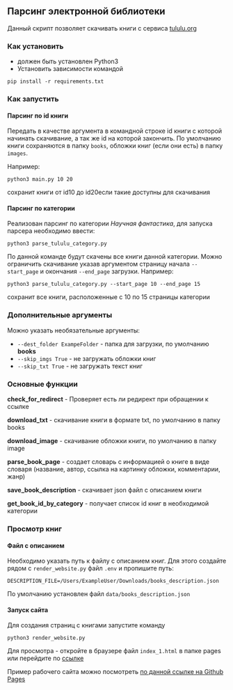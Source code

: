 ## Парсинг электронной библиотеки

Данный скрипт позволяет скачивать книги с сервиса [tululu.org](https://tululu.org/) 
 
### Как установить

- должен быть установлен Python3
- Установить зависимости командой
```
pip install -r requirements.txt
```
### Как запустить

#### Парсинг по id книги

Передать в качестве аргумента в командной строке id книги с которой начинать скачивание, а так же id на которой закончить. По умолчанию книги сохраняются в папку `books`, обложки книг (если они есть) в папку `images`. 

Например:

```
python3 main.py 10 20
```
сохранит книги от id10 до id20если такие доступны для скачивания

#### Парсинг по категории

Реализован парсинг по категории *Научная фантастика*, для запуска парсера необходимо ввести:

```
python3 parse_tululu_category.py
```
По данной команде будут скачены все книги данной категории. Можно ограничить скачивание указав аргументом страницу начала `--start_page` и окончания `--end_page` загрузки. Например:

```
python3 parse_tululu_category.py --start_page 10 --end_page 15
```
сохранит все книги, расположенные с 10 по 15 страницы категории

### Дополнительные аргументы

Можно указать необязательные аргументы:

- `--dest_folder ExampeFolder` - папка для загрузки, по умолчанию **books**
- `--skip_imgs True` - не загружать обложки книг
- `--skip_txt True` - не загружать текст книг


### Основные функции

**check_for_redirect** - Проверяет есть ли редирект при обращении к ссылке

**download_txt** - скачивание книги в формате txt, по умолчанию в папку books

**download_image** - скачивание обложки книги, по умолчанию в папку image

**parse_book_page** - создает словарь с информацией о книге в виде словаря (название, автор, ссылка на картинку обложки, комментарии, жанр)

**save_book_description** - скачивает json файл с описанием книги

**get_book_id_by_category** - получает список id книг в необходимой категории

### Просмотр книг

#### Файл с описанием
Необходимо указать путь к файлу с описанием книг. Для этого создайте рядом с `render_website.py` файл `.env` и пропишите путь:
```
DESCRIPTION_FILE=/Users/ExampleUser/Downloads/books_description.json
```
По умолчанию установлен файл `data/books_description.json`

#### Запуск сайта

Для создания страниц с книгами запустите команду
```
python3 render_website.py
```

Для просмотра - откройте в браузере файл `index_1.html` в папке pages или перейдите по [cсылке](http://127.0.0.1:5500/pages/index_1.html) 

Пример рабочего сайта можно посмотреть [по данной ссылке на Github Pages](https://srgmarkov.github.io/books_parser/pages/index_1.html)
